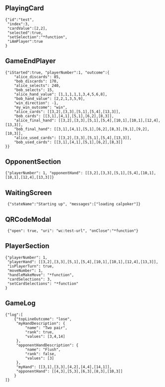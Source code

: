 PlayingCard
--

    {"id":"test",
     "index":3,
     "cardValue":[2,2],
     "selected":true,
     "setSelection":"*function",
     "iAmPlayer":true
    }

GameEndPlayer
--

    {"iStarted":true, "playerNumber":1, "outcome":{
        "alice_discards": 85,
        "bob_discards": 170,
        "alice_selects": 240,
        "bob_selects": 15,
        "alice_hand_value": [1,1,1,1,1,3,4,5,6,8],
        "bob_hand_value": [2,2,1,3,5,9],
        "win_direction": -1,
        "my_win_outcome": "win",
        "alice_cards": [[3,2],[3,3],[5,1],[5,4],[13,3]],
        "bob_cards": [[3,1],[4,1],[5,1],[6,2],[8,3]],
        "alice_final_hand": [[3,2],[3,3],[5,1],[5,4],[10,1],[10,1],[12,4],[13,3]],
        "bob_final_hand": [[3,1],[4,1],[5,1],[6,2],[8,3],[9,1],[9,2],[10,3]],
        "alice_used_cards": [[3,2],[3,3],[5,1],[5,4],[13,3]],
        "bob_used_cards": [[3,1],[4,1],[5,1],[6,2],[8,3]]
    }}

OpponentSection
--

    {"playerNumber": 1, "opponentHand": [[3,2],[3,3],[5,1],[5,4],[10,1],[10,1],[12,4],[13,3]]}

WaitingScreen
--

     {"stateName":"Starting up", "messages":["loading calpoker"]}

QRCodeModal
--

     {"open": true, "uri": "wc:test-url", "onClose":"*function"}

PlayerSection
--

    {"playerNumber": 1,
     "playerHand": [[3,2],[3,3],[5,1],[5,4],[10,1],[10,1],[12,4],[13,3]],
     "isPlayerTurn": true,
     "moveNumber": 1,
     "handleMakeMove": "*function",
     "cardSelections": 3,
     "setCardSelections": "*function"
    }

GameLog
--

    {"log":[
        {"topLineOutcome": "lose",
         "myHandDescription": {
             "name": "Two pair",
             "rank": true,
             "values": [3,4,14]
         },
         "opponentHandDescription": {
             "name": "Flush",
             "rank": false,
             "values": [3]
         },
         "myHand": [[3,1],[3,3],[4,2],[4,4],[14,1]],
         "opponentHand": [[4,3],[5,3],[6,3],[8,3],[10,3]]
        }
    ]}
